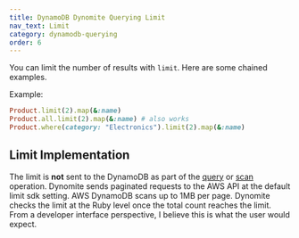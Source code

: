```yaml
---
title: DynamoDB Dynomite Querying Limit
nav_text: Limit
category: dynamodb-querying
order: 6
---
```


You can limit the number of results with `limit`. Here are some chained examples.

Example:

```ruby
Product.limit(2).map(&:name)
Product.all.limit(2).map(&:name) # also works
Product.where(category: "Electronics").limit(2).map(&:name)
```

## Limit Implementation

The limit is **not** sent to the DynamoDB as part of the [query](https://docs.aws.amazon.com/sdk-for-ruby/v3/api/Aws/DynamoDB/Client.html#query-instance_method) or [scan](https://docs.aws.amazon.com/sdk-for-ruby/v3/api/Aws/DynamoDB/Client.html#scan-instance_method) operation. Dynomite sends paginated requests to the AWS API at the default limit sdk setting. AWS DynamoDB scans up to 1MB per page. Dynomite checks the limit at the Ruby level once the total count reaches the limit. From a developer interface perspective, I believe this is what the user would expect.
